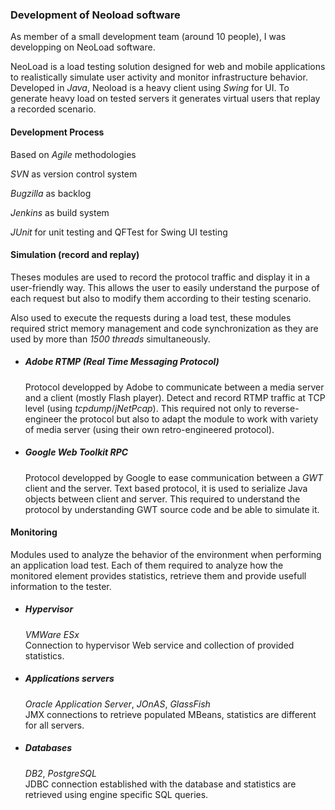 ### Development of Neoload software

As member of a small development team (around 10 people), I was developping on NeoLoad software.  

NeoLoad is a load testing solution designed for web and mobile applications to realistically simulate user activity and monitor infrastructure behavior.
Developed in _Java_, Neoload is a heavy client using _Swing_ for UI.
To generate heavy load on tested servers it generates virtual users that replay a recorded scenario.

#### Development Process

Based on _Agile_ methodologies

_SVN_ as version control system

_Bugzilla_ as backlog

_Jenkins_ as build system

_JUnit_ for unit testing and QFTest for Swing UI testing

#### Simulation (record and replay)

Theses modules are used to record the protocol traffic and display it in a user-friendly way.
This allows the user to easily understand the purpose of each request but also to modify them according to their testing scenario.

Also used to execute the requests during a load test, these modules required strict memory management and code synchronization as
they are used by more than _1500 threads_ simultaneously.

* ##### Adobe RTMP (Real Time Messaging Protocol)
  Protocol developped by Adobe to communicate between a media server and a client (mostly Flash player).
  Detect and record RTMP traffic at TCP level (using _tcpdump_/_jNetPcap_).
  This required not only to reverse-engineer the protocol but also to adapt the module to work with variety of media server (using their own retro-engineered protocol).

* ##### Google Web Toolkit RPC
  Protocol developped by Google to ease communication between a _GWT_ client and the server. Text based protocol, it is used to serialize Java objects between client and server.
  This required to understand the protocol by understanding GWT source code and be able to simulate it.

#### Monitoring

Modules used to analyze the behavior of the environment when performing an application load test.
Each of them required to analyze how the monitored element provides statistics, retrieve them and provide usefull information to the tester.
	
* ##### Hypervisor
  _VMWare ESx_  
  Connection to hypervisor Web service and collection of provided statistics.

* ##### Applications servers
  _Oracle Application Server_, _JOnAS_, _GlassFish_  
  JMX connections to retrieve populated MBeans, statistics are different for all servers.

* ##### Databases
  _DB2_, _PostgreSQL_  
  JDBC connection established with the database and statistics are retrieved using engine specific SQL queries.


